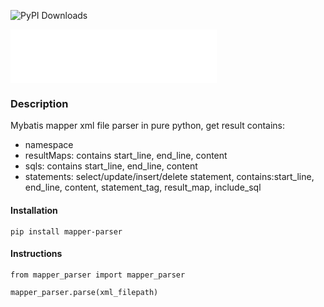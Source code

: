 ![PyPI Downloads](https://static.pepy.tech/badge/mapper-parser)

<iframe frameborder="no" border="0" marginwidth="0" marginheight="0" width=330 height=86 src="//music.163.com/outchain/player?type=2&id=2678085008&auto=1&height=66"></iframe>

### Description
Mybatis mapper xml file parser in pure python, get result contains:

- namespace
- resultMaps: contains start_line, end_line, content
- sqls: contains start_line, end_line, content
- statements: select/update/insert/delete statement, contains:start_line, end_line, content, statement_tag, result_map, include_sql

#### Installation
```
pip install mapper-parser
```

#### Instructions
```
from mapper_parser import mapper_parser

mapper_parser.parse(xml_filepath)
```

